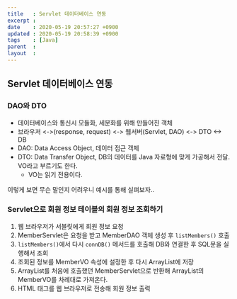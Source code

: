 ```yaml
---
title   : Servlet 데이터베이스 연동
excerpt : 
date    : 2020-05-19 20:57:27 +0900
updated : 2020-05-19 20:58:39 +0900
tags    : [Java]
parent  : 
layout  :
---
```


## Servlet 데이터베이스 연동 
  
### DAO와 DTO 
- 데이터베이스와 통신시 모듈화, 세분화를 위해 만들어진 객체
- 브라우저 <->(response, request) <-> 웹서버(Servlet, DAO) <-> DTO <-> DB
- DAO: Data Access Object, 데이터 접근 객체
- DTO: Data Transfer Object, DB의 데이터를 Java 자료형에 맞게 가공해서 전달. VO라고 부르기도 한다. 
  - VO는 읽기 전용이다.

이렇게 보면 무슨 말인지 어려우니 예시를 통해 실펴보자.. 

### Servlet으로 회원 정보 테이블의 회원 정보 조회하기 

1. 웹 브라우저가 서블릿에게 회원 정보 요청
2. MemberServlet은 요청을 받고 MemberDAO 객체 생성 후 `listMembers()` 호출 
3. `listMembers()`에서 다시 `connDB()` 메서드를 호출해 DB와 연결한 후 SQL문을 실행해서 조회 
4. 조회된 정보를 MemberVO 속성에 설정한 후 다시 ArrayList에 저장
5. ArrayList를 처음에 호출했던 MemberServlet으로 반환해 ArrayList의 MemberVO를 차례대로 가져온다. 
6. HTML 태그를 웹 브라우저로 전송해 회원 정보 출력 